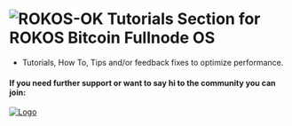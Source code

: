 ![ROKOS-OK](http://i.imgur.com/WHN1JGF.png)
Tutorials Section for ROKOS Bitcoin Fullnode OS
=========================== 
* Tutorials, How To, Tips and/or feedback fixes to optimize performance.

#### If you need further support or want to say hi to the community you can join:

<a href="https://discord.gg/grvpc8c">
    <img alt="Logo" src="https://discordapp.com/api/guilds/213747404745211904/widget.png?style=banner2">
  </a>

